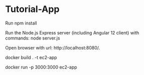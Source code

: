 # Tutorial-App

Run npm install

Run the Node.js Express server (including Angular 12 client) with commands:
node server.js

Open browser with url: http://localhost:8080/.

docker build . -t ec2-app

docker run -p 3000:3000 ec2-app
